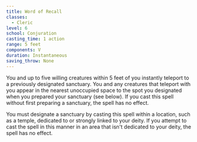 ```yaml
---
title: Word of Recall
classes:
  - Cleric
level: 6
school: Conjuration
casting_time: 1 action
range: 5 feet
components: V
duration: Instantaneous
saving_throw: None
---
```


You and up to five willing creatures within 5 feet of you instantly teleport to a previously designated sanctuary. You and any creatures that teleport with you appear in the nearest unoccupied space to the spot you designated when you prepared your sanctuary (see below). If you cast this spell without first preparing a sanctuary, the spell has no effect.

You must designate a sanctuary by casting this spell within a location, such as a temple, dedicated to or strongly linked to your deity. If you attempt to cast the spell in this manner in an area that isn't dedicated to your deity, the spell has no effect.
